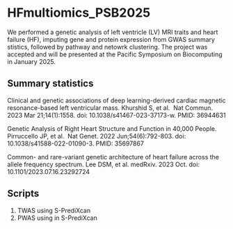# HFmultiomics_PSB2025
We performed a genetic analysis of left ventricle (LV) MRI traits and heart failure (HF), imputing gene and protein expression from GWAS summary stistics, followed by pathway and netowrk clustering. The project was accepted and will be presented at the Pacific Symposium on Biocomputing in January 2025.

## Summary statistics 
Clinical and genetic associations of deep learning-derived cardiac magnetic resonance-based left ventricular mass.
Khurshid S, et al. 
Nat Commun. 2023 Mar 21;14(1):1558. doi: 10.1038/s41467-023-37173-w.
PMID: 36944631
 
Genetic Analysis of Right Heart Structure and Function in 40,000 People.
Pirruccello JP, et al. 
Nat Genet. 2022 Jun;54(6):792-803. doi: 10.1038/s41588-022-01090-3.
PMID: 35697867

Common- and rare-variant genetic architecture of heart failure across the allele frequency spectrum.
Lee DSM, et al.
medRxiv. 2023 Oct. doi: 10.1101/2023.07.16.23292724

## Scripts
1. TWAS using S-PrediXcan
2. PWAS using in S-PrediXcan
